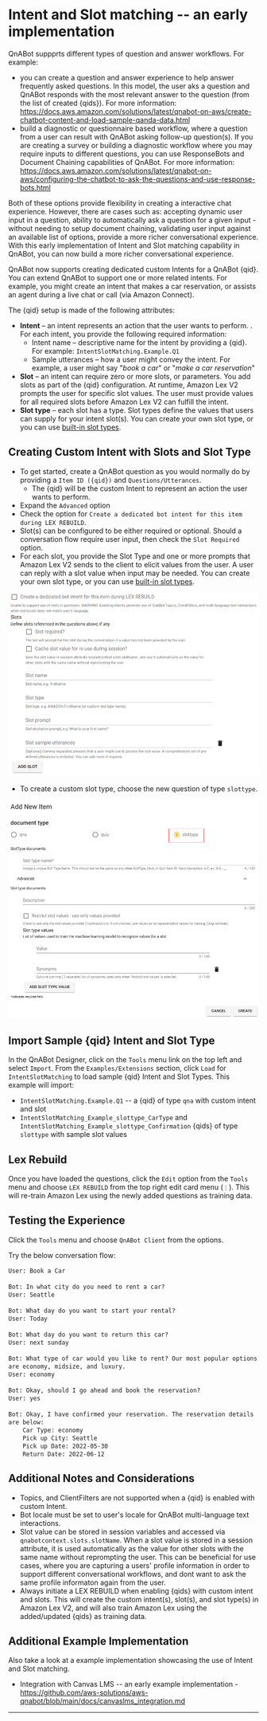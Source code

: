 # Intent and Slot matching -- an early implementation
QnABot suppprts different types of question and answer workflows. For example:
- you can create a question and answer experience to help answer frequently asked questions. In this model, the user aks a question and QnABot responds with the most relevant answer to the question (from the list of created {qids}). For more information: https://docs.aws.amazon.com/solutions/latest/qnabot-on-aws/create-chatbot-content-and-load-sample-qanda-data.html
- build a diagnostic or questionnaire based workflow, where a question from a user can result with QnABot asking follow-up question(s). If you are creating a survey or building a diagnostic workflow where you may require inputs to different questions, you can use ResponseBots and Document Chaining capabilities of QnABot. For more information: https://docs.aws.amazon.com/solutions/latest/qnabot-on-aws/configuring-the-chatbot-to-ask-the-questions-and-use-response-bots.html

Both of these options provide flexibility in creating a interactive chat experience. However, there are cases such as: accepting dynamic user input in a question, ability to automatically ask a question for a given input - without needing to setup document chaining, validating user input against an available list of options, provide a more richer conversational experience. 
With this early implementation of Intent and Slot matching capability in QnABot, you can now build a more richer conversational experience. 

QnABot now supports creating dedicated custom Intents for a QnABot {qid}. You can extend QnABot to support one or more related intents. For example, you might create an intent that makes a car reservation, or assists an agent during a live chat or call (via Amazon Connect). 

The {qid} setup is made of the following attributes: 

- **Intent** – an intent represents an action that the user wants to perform. . For each intent, you provide the following required information:
  - Intent name – descriptive name for the intent by providing a {qid}. For example: `IntentSlotMatching.Example.Q1`
  - Sample utterances – how a user might convey the intent. For example, a user might say "*book a car*" or "*make a car reservation*"
- **Slot** – an intent can require zero or more slots, or parameters. You add slots as part of the {qid} configuration. At runtime, Amazon Lex V2 prompts the user for specific slot values. The user must provide values for all required slots before Amazon Lex V2 can fulfill the intent.
- **Slot type** – each slot has a type. Slot types define the values that users can supply for your intent slot(s). You can create your own slot type, or you can use [built-in slot types](https://docs.aws.amazon.com/lexv2/latest/dg/howitworks-builtins-slots.html).


## Creating Custom Intent with Slots and Slot Type
- To get started, create a QnABot question as you would normally do by providing a `Item ID ({qid})` and `Questions/Utterances`. 
  - The {qid} will be the custom Intent to represent an action the user wants to perform. 
- Expand the `Advanced` option
- Check the option for `Create a dedicated bot intent for this item during LEX REBUILD`. 
- Slot(s) can be configured to be either required or optional. Should a conversation flow require user input, then check the `Slot Required` option. 
- For each slot, you provide the Slot Type and one or more prompts that Amazon Lex V2 sends to the client to elicit values from the user. A user can reply with a slot value when input may be needed. You can create your own slot type, or you can use [built-in slot types](https://docs.aws.amazon.com/lexv2/latest/dg/howitworks-builtins-slots.html).

![](./qid_intent_slot_config.png)

- To create a custom slot type, choose the new question of type `slottype`. 

![](./slottype_config.png)


## Import Sample {qid} Intent and Slot Type
In the QnABot Designer, click on the `Tools` menu link on the top left and select `Import`. From the `Examples/Extensions` section, click `Load` for `IntentSlotMatching` to load sample {qid} Intent and Slot Types.
This example will import:
- `IntentSlotMatching.Example.Q1` -- a {qid} of type `qna` with custom intent and slot
- `IntentSlotMatching_Example_slottype_CarType` and `IntentSlotMatching_Example_slottype_Confirmation` {qids} of type `slottype` with sample slot values


## Lex Rebuild
Once you have loaded the questions, click the `Edit` option from the `Tools` menu and choose `LEX REBUILD` from the top right edit card menu (`⋮`). This will re-train Amazon Lex using the newly added questions as training data.


## Testing the Experience
Click the `Tools` menu and choose `QnABot Client` from the options.

Try the below conversation flow: 

````
User: Book a Car

Bot: In what city do you need to rent a car?
User: Seattle

Bot: What day do you want to start your rental?
User: Today

Bot: What day do you want to return this car?
User: next sunday

Bot: What type of car would you like to rent? Our most popular options are economy, midsize, and luxury.
User: economy

Bot: Okay, should I go ahead and book the reservation?
User: yes

Bot: Okay, I have confirmed your reservation. The reservation details are below:
    Car Type: economy
    Pick up City: Seattle
    Pick up Date: 2022-05-30
    Return Date: 2022-06-12
````




## Additional Notes and Considerations
- Topics, and ClientFilters are not supported when a {qid} is enabled with custom Intent. 
- Bot locale must be set to user's locale for QnABot multi-language text interactions. 
- Slot value can be stored in session variables and accessed via `qnabotcontext.slots.slotName`. When a slot value is stored in a session attribute, it is used automatically as the value for other slots with the same name without reprompting the user. This can be beneficial for use cases, where you are capturing a users' profile information in order to support different conversational workflows, and dont want to ask the same profile informaton again from the user. 
- Always initiate a LEX REBUILD when enabling {qids} with custom intent and slots. This will create the custom intent(s), slot(s), and slot type(s) in Amazon Lex V2, and will also train Amazon Lex using the added/updated {qids} as training data. 


## Additional Example Implementation
Also take a look at a example implementation showcasing the use of Intent and Slot matching. 
- Integration with Canvas LMS -- an early example implementation - https://github.com/aws-solutions/aws-qnabot/blob/main/docs/canvaslms_integration.md

----



